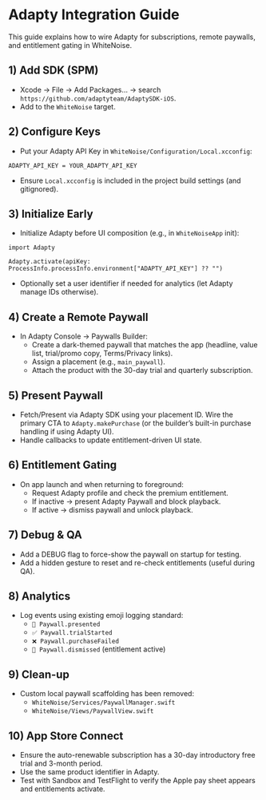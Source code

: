 # Adapty Integration Guide

This guide explains how to wire Adapty for subscriptions, remote paywalls, and entitlement gating in WhiteNoise.

## 1) Add SDK (SPM)
- Xcode → File → Add Packages… → search `https://github.com/adaptyteam/AdaptySDK-iOS`.
- Add to the `WhiteNoise` target.

## 2) Configure Keys
- Put your Adapty API Key in `WhiteNoise/Configuration/Local.xcconfig`:
```
ADAPTY_API_KEY = YOUR_ADAPTY_API_KEY
```
- Ensure `Local.xcconfig` is included in the project build settings (and gitignored).

## 3) Initialize Early
- Initialize Adapty before UI composition (e.g., in `WhiteNoiseApp` init):
```
import Adapty

Adapty.activate(apiKey: ProcessInfo.processInfo.environment["ADAPTY_API_KEY"] ?? "")
```
- Optionally set a user identifier if needed for analytics (let Adapty manage IDs otherwise).

## 4) Create a Remote Paywall
- In Adapty Console → Paywalls Builder:
  - Create a dark-themed paywall that matches the app (headline, value list, trial/promo copy, Terms/Privacy links).
  - Assign a placement (e.g., `main_paywall`).
  - Attach the product with the 30-day trial and quarterly subscription.

## 5) Present Paywall
- Fetch/Present via Adapty SDK using your placement ID. Wire the primary CTA to `Adapty.makePurchase` (or the builder’s built-in purchase handling if using Adapty UI).
- Handle callbacks to update entitlement-driven UI state.

## 6) Entitlement Gating
- On app launch and when returning to foreground:
  - Request Adapty profile and check the premium entitlement.
  - If inactive → present Adapty Paywall and block playback.
  - If active → dismiss paywall and unlock playback.

## 7) Debug & QA
- Add a DEBUG flag to force-show the paywall on startup for testing.
- Add a hidden gesture to reset and re-check entitlements (useful during QA).

## 8) Analytics
- Log events using existing emoji logging standard:
  - `🎯 Paywall.presented`
  - `✅ Paywall.trialStarted`
  - `❌ Paywall.purchaseFailed`
  - `🏁 Paywall.dismissed` (entitlement active)

## 9) Clean-up
- Custom local paywall scaffolding has been removed:
  - `WhiteNoise/Services/PaywallManager.swift`
  - `WhiteNoise/Views/PaywallView.swift`

## 10) App Store Connect
- Ensure the auto-renewable subscription has a 30-day introductory free trial and 3-month period.
- Use the same product identifier in Adapty.
- Test with Sandbox and TestFlight to verify the Apple pay sheet appears and entitlements activate.

